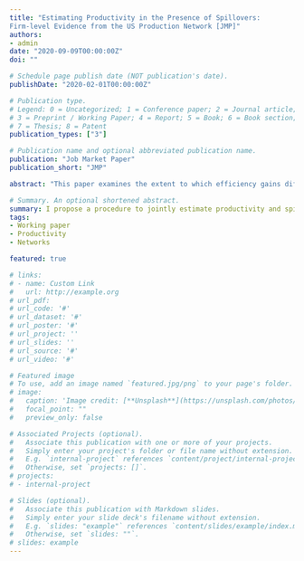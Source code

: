 ```yaml
---
title: "Estimating Productivity in the Presence of Spillovers:  
Firm-level Evidence from the US Production Network [JMP]"
authors:
- admin
date: "2020-09-09T00:00:00Z"
doi: ""

# Schedule page publish date (NOT publication's date).
publishDate: "2020-02-01T00:00:00Z"

# Publication type.
# Legend: 0 = Uncategorized; 1 = Conference paper; 2 = Journal article;
# 3 = Preprint / Working Paper; 4 = Report; 5 = Book; 6 = Book section;
# 7 = Thesis; 8 = Patent
publication_types: ["3"]

# Publication name and optional abbreviated publication name.
publication: "Job Market Paper"
publication_short: "JMP"

abstract: "This paper examines the extent to which efficiency gains diffuse over a network of firms. Many empirical studies investigating firm-to-firm spillovers measure productivity by exploiting proxy variables or first-order conditions to estimate a production function. However, these methods implicitly rule out the interdependence of firms' outcomes and decisions through productivity spillovers. I show that ignoring network effects when estimating production functions may lead to substantial biases in both measured productivity and estimated spillovers. Furthermore, the direction of bias cannot be generally be predicted a priori: depending on the structure of the network and persistence of productivity over time, estimates of network effects may be biased upwards or downwards. To address this limitation of existing methods, I develop a framework to jointly estimate network effects and productivity in value-added and gross output production functions. I demonstrate that my approach is robust to endogenous network formation and can accommodate spillovers that are heterogeneous in direction and firm characteristics. Using this method, I characterize productivity spillovers over the US production network from 1977 to 2016 and find that firms enjoy a 0.05 percent efficiency boost from having vertical relationships with firms that are 10 percent more productive on average. These spillovers vary by direction, industry, firm size and over time, and suggest that the average firm in 1978 would be 20 percent more productive by 2016 due to spillovers. In addition, a 10 percent increase in the productivity of the most central firm in each year would result in a 2 to 5 percent rise in aggregate TFP through spillovers alone."

# Summary. An optional shortened abstract.
summary: I propose a procedure to jointly estimate productivity and spillovers. 
tags:
- Working paper
- Productivity
- Networks 

featured: true

# links:
# - name: Custom Link
#   url: http://example.org
# url_pdf: 
# url_code: '#'
# url_dataset: '#'
# url_poster: '#'
# url_project: ''
# url_slides: ''
# url_source: '#'
# url_video: '#'

# Featured image
# To use, add an image named `featured.jpg/png` to your page's folder. 
# image:
#   caption: 'Image credit: [**Unsplash**](https://unsplash.com/photos/s9CC2SKySJM)'
#   focal_point: ""
#   preview_only: false

# Associated Projects (optional).
#   Associate this publication with one or more of your projects.
#   Simply enter your project's folder or file name without extension.
#   E.g. `internal-project` references `content/project/internal-project/index.md`.
#   Otherwise, set `projects: []`.
# projects:
# - internal-project

# Slides (optional).
#   Associate this publication with Markdown slides.
#   Simply enter your slide deck's filename without extension.
#   E.g. `slides: "example"` references `content/slides/example/index.md`.
#   Otherwise, set `slides: ""`.
# slides: example
---
```


